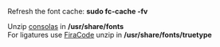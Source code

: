 Refresh the font cache: **sudo fc-cache -fv** 

Unzip [consolas](consolas-fonts-ttf.tar.gz) in **/usr/share/fonts** \
For ligatures use [FiraCode](FiraCode.tar.gz) unzip in **/usr/share/fonts/truetype**